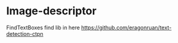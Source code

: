 # Image-descriptor

FindTextBoxes find lib in here https://github.com/eragonruan/text-detection-ctpn
